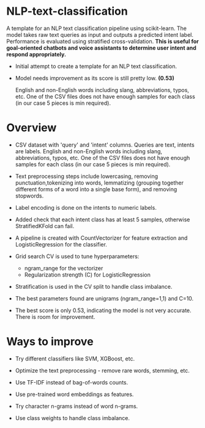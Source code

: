 # NLP-text-classification
A template for an NLP text classification pipeline using scikit-learn. 
The model takes raw text queries as input and outputs a predicted intent label.
Performance is evaluated using stratified cross-validation.
**This is useful for goal-oriented chatbots and voice assistants to determine user intent and respond appropriately.**

- Initial attempt to create a template for an NLP text classification.
- Model needs improvement as its score is still pretty low. **(0.53)**
  
  
  English and non-English words including slang, abbreviations, typos, etc.
  One of the CSV files  does not have enough samples for each class (in our case 5 pieces is min required).

# Overview
- CSV dataset with 'query' and 'intent' columns. Queries are text, intents are labels.
  English and non-English words including slang, abbreviations, typos, etc.
  One of the CSV files  does not have enough samples for each class (in our case 5 pieces is min required).
  
- Text preprocessing steps include lowercasing, removing punctuation,tokenizing into words, lemmatizing (grouping together different forms 
  of a word into a single base form), and removing stopwords.
  
- Label encoding is done on the intents to numeric labels.
- Added check that each intent class has at least 5 samples, otherwise StratifiedKFold can fail.

- A pipeline is created with CountVectorizer for feature extraction and LogisticRegression for the classifier.

- Grid search CV is used to tune hyperparameters:
  - ngram_range for the vectorizer
  - Regularization strength (C) for LogisticRegression

- Stratification is used in the CV split to handle class imbalance.

- The best parameters found are unigrams (ngram_range=1,1) and C=10.

- The best score is only 0.53, indicating the model is not very accurate. There is room for improvement.

# Ways to improve
- Try different classifiers like SVM, XGBoost, etc. 

- Optimize the text preprocessing - remove rare words, stemming, etc.

- Use TF-IDF instead of bag-of-words counts.

- Use pre-trained word embeddings as features.

- Try character n-grams instead of word n-grams.

- Use class weights to handle class imbalance.


  
 
